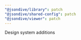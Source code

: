 ```yaml
---
"@jsondive/library": patch
"@jsondive/shared-config": patch
"@jsondive/viewer": patch
---
```


Design system additions
